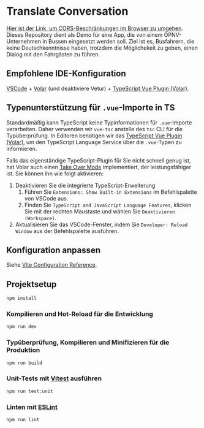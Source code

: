 # Translate Conversation

[Hier ist der Link, um CORS-Beschränkungen im Browser zu umgehen](https://alfilatov.com/posts/run-chrome-without-cors/). Dieses Repository dient als Demo für eine App, die von einem ÖPNV-Unternehmen in Bussen eingesetzt werden soll. Ziel ist es, Busfahrern, die keine Deutschkenntnisse haben, trotzdem die Möglichekeit zu geben, einen Dialog mit den Fahrgästen zu führen.

## Empfohlene IDE-Konfiguration

[VSCode](https://code.visualstudio.com/) + [Volar](https://marketplace.visualstudio.com/items?itemName=Vue.volar) (und deaktiviere Vetur) + [TypeScript Vue Plugin (Volar)](https://marketplace.visualstudio.com/items?itemName=Vue.vscode-typescript-vue-plugin).

## Typenunterstützung für `.vue`-Importe in TS

Standardmäßig kann TypeScript keine Typinformationen für `.vue`-Importe verarbeiten. Daher verwenden wir `vue-tsc` anstelle des `tsc` CLI für die Typüberprüfung. In Editoren benötigen wir das [TypeScript Vue Plugin (Volar)](https://marketplace.visualstudio.com/items?itemName=Vue.vscode-typescript-vue-plugin), um den TypeScript Language Service über die `.vue`-Typen zu informieren.

Falls das eigenständige TypeScript-Plugin für Sie nicht schnell genug ist, hat Volar auch einen [Take Over Mode](https://github.com/johnsoncodehk/volar/discussions/471#discussioncomment-1361669) implementiert, der leistungsfähiger ist. Sie können ihn wie folgt aktivieren:

1. Deaktivieren Sie die integrierte TypeScript-Erweiterung
   1) Führen Sie `Extensions: Show Built-in Extensions` im Befehlspalette von VSCode aus.
   2) Finden Sie `TypeScript and JavaScript Language Features`, klicken Sie mit der rechten Maustaste und wählen Sie `Deaktivieren (Workspace)`.
2. Aktualisieren Sie das VSCode-Fenster, indem Sie `Developer: Reload Window` aus der Befehlspalette ausführen.

## Konfiguration anpassen

Siehe [Vite Configuration Reference](https://vitejs.dev/config/).

## Projektsetup

```sh
npm install
```

### Kompilieren und Hot-Reload für die Entwicklung

```sh
npm run dev
```

### Typüberprüfung, Kompilieren und Minifizieren für die Produktion

```sh
npm run build
```

### Unit-Tests mit [Vitest](https://vitest.dev/) ausführen

```sh
npm run test:unit
```

### Linten mit [ESLint](https://eslint.org/)

```sh
npm run lint
```